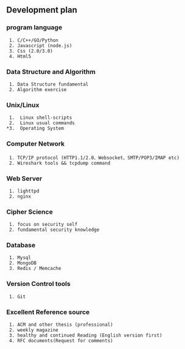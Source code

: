 ## Development plan 

### program language

```
 1. C/C++/GO/Python
 2. Javascript (node.js)
 3. Css (2.0/3.0)
 4. Html5
```

### Data Structure and Algorithm

```
 1. Data Structure fundamental
 2. Algorithm exercise
```
 
### Unix/Linux 

```
 1.  Linux shell-scripts
 2.  Linux usual commands
*3.  Operating System
```  

### Computer Network

```
 1. TCP/IP protocol (HTTP1.1/2.0、Websocket、SMTP/POP3/IMAP etc)
 2. Wireshark tools && tcpdump command 
```

### Web Server

```
 1. lighttpd
 2. nginx
```

### Cipher Science

```
 1. focus on security self
 2. fundamental security knowledge
```

### Database

```
 1. Mysql
 2. MongoDB
 3. Redis / Memcache
```

### Version Control tools

```
 1. Git 
```

### Excellent Reference source

```
 1. ACM and other thesis (professional)
 2. weekly magazine
 3. healthy and continued Reading (English version first)
 4. RFC documents(Request for comments)
```



